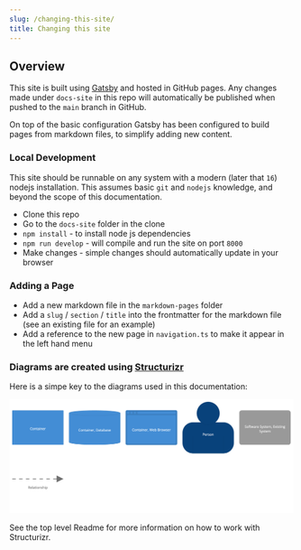 ```yaml
---
slug: /changing-this-site/
title: Changing this site
---
```


## Overview

This site is built using [Gatsby](https://www.gatsbyjs.com/) and hosted in
GitHub pages. Any changes made under `docs-site` in this repo will automatically
be published when pushed to the `main` branch in GitHub.

On top of the basic configuration Gatsby has been configured to build pages from
markdown files, to simplify adding new content.

### Local Development

This site should be runnable on any system with a modern (later that `16`)
nodejs installation. This assumes basic `git` and `nodejs` knowledge, and beyond
the scope of this documentation.

- Clone this repo
- Go to the `docs-site` folder in the clone
- `npm install` - to install node js dependencies
- `npm run develop` - will compile and run the site on port `8000`
- Make changes - simple changes should automatically update in your browser

### Adding a Page

- Add a new markdown file in the `markdown-pages` folder
- Add a `slug` / `section` / `title` into the frontmatter for the markdown file
  (see an existing file for an example)
- Add a reference to the new page in `navigation.ts` to make it appear in the
  left hand menu

### Diagrams are created using [Structurizr](https://structurizr.com/)

Here is a simpe key to the diagrams used in this documentation:

![structurizr-1-SystemContainers-key.png](plan-limits-viewer/structurizr-1-SystemContainers-key.png)

See the top level Readme for more information on how to work with Structurizr.